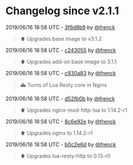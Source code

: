 # Changelog since v2.1.1

2019/06/16 18:58 UTC - [3f6d8b9](https://github.com/hassio-addons/addon-happy-bubbles/commit/3f6d8b952f16f1096436ff1fcc8600eaa45fca28) by [@frenck](https://github.com/frenck)
> :arrow_up: Upgrades base image to v3.1.2 

2019/06/16 18:58 UTC - [c243055](https://github.com/hassio-addons/addon-happy-bubbles/commit/c24305560cf602006cefbbd37394ea658a4d517e) by [@frenck](https://github.com/frenck)
> :arrow_up: Upgrades add-on base image to 3.1.1 

2019/06/16 18:58 UTC - [c930a83](https://github.com/hassio-addons/addon-happy-bubbles/commit/c930a8300bb0ca568d814258f4ba6ac40662660a) by [@frenck](https://github.com/frenck)
> :ambulance: Turns of Lua Resty core in Nginx 

2019/06/16 18:58 UTC - [d52fb0b](https://github.com/hassio-addons/addon-happy-bubbles/commit/d52fb0b7e564de1bd31258000ea2048163ad6c07) by [@frenck](https://github.com/frenck)
> :arrow_up: Upgrades nginx-mod-http-lua to 1.14.2-r1 

2019/06/16 18:58 UTC - [8c6e92e](https://github.com/hassio-addons/addon-happy-bubbles/commit/8c6e92eb4309e026af82a577ad1037f45f6fb4c4) by [@frenck](https://github.com/frenck)
> :arrow_up: Upgrades nginx to 1.14.2-r1 

2019/06/16 18:58 UTC - [b0c2e6d](https://github.com/hassio-addons/addon-happy-bubbles/commit/b0c2e6d90e027c3090f349beee019ea5f1576147) by [@frenck](https://github.com/frenck)
> :arrow_up: Upgrades lua-resty-http to 0.13-r0 

